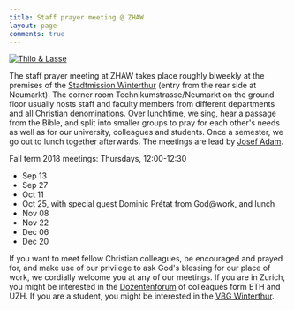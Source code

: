 ```yaml
---
title: Staff prayer meeting @ ZHAW
layout: page
comments: true
---
```


[<img alt="Thilo & Lasse" src="http://stdm.github.io/images/thilo-lasse-rheinfall.jpg"/>](http://stdm.github.io/images/thilo-lasse-rheinfall.jpg)

The staff prayer meeting at ZHAW takes place roughly biweekly at the premises of the [Stadtmission Winterthur](http://www.stadtmission-winterthur.ch/) (entry from the rear side at Neumarkt). The corner room Technikumstrasse/Neumarkt on the ground floor usually hosts staff and faculty members from different departments and all Christian denominations. Over lunchtime, we sing, hear a passage from the Bible, and split into smaller groups to pray for each other's needs as well as for our university, colleagues and students. Once a semester, we go out to lunch together afterwards. The meetings are lead by [Josef Adam](https://www.zhaw.ch/en/about-us/person/adjo/).

Fall term 2018 meetings: Thursdays, 12:00-12:30
  * Sep 13
  * Sep 27
  * Oct 11
  * Oct 25, with special guest Dominic Prétat from God@work, and lunch
  * Nov 08
  * Nov 22
  * Dec 06
  * Dec 20

If you want to meet fellow Christian colleagues, be encouraged and prayed for, and make use of our privilege to ask God's blessing for our place of work, we cordially welcome you at any of our meetings. If you are in Zurich, you might be interested in the [Dozentenforum](http://www.dozentenforum.ch/) of colleagues form ETH and UZH. If you are a student, you might be interested in the [VBG Winterthur](http://winti.vbg.net/).
